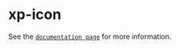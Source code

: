 # xp-icon

See the [`documentation page`](http://expandjs.com/elements/xp-icon) for more information.